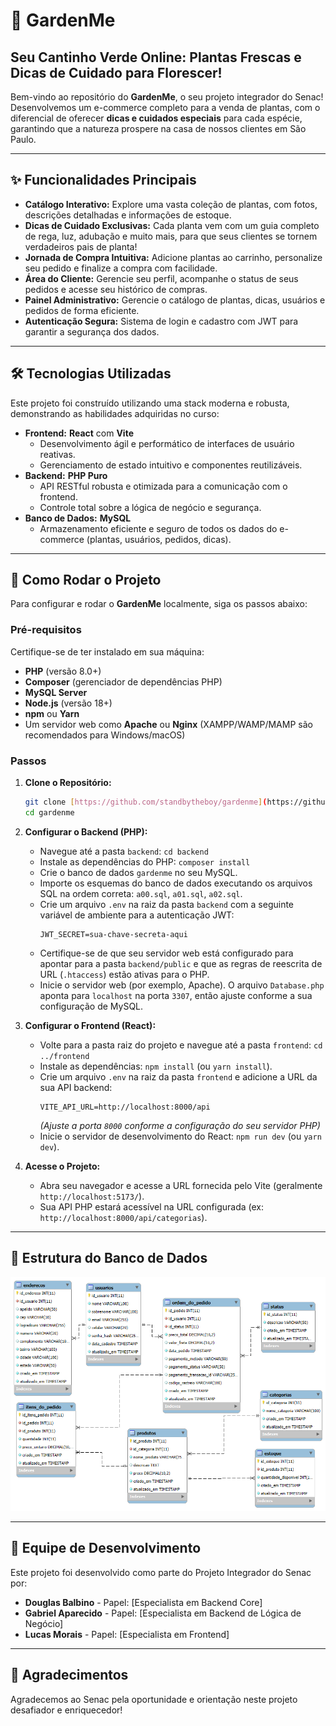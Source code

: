 # 🌿 **GardenMe**

## Seu Cantinho Verde Online: Plantas Frescas e Dicas de Cuidado para Florescer\!

Bem-vindo ao repositório do **GardenMe**, o seu projeto integrador do Senac\! Desenvolvemos um e-commerce completo para a venda de plantas, com o diferencial de oferecer **dicas e cuidados especiais** para cada espécie, garantindo que a natureza prospere na casa de nossos clientes em São Paulo.

-----

## ✨ **Funcionalidades Principais**

  * **Catálogo Interativo:** Explore uma vasta coleção de plantas, com fotos, descrições detalhadas e informações de estoque.
  * **Dicas de Cuidado Exclusivas:** Cada planta vem com um guia completo de rega, luz, adubação e muito mais, para que seus clientes se tornem verdadeiros pais de planta\!
  * **Jornada de Compra Intuitiva:** Adicione plantas ao carrinho, personalize seu pedido e finalize a compra com facilidade.
  * **Área do Cliente:** Gerencie seu perfil, acompanhe o status de seus pedidos e acesse seu histórico de compras.
  * **Painel Administrativo:** Gerencie o catálogo de plantas, dicas, usuários e pedidos de forma eficiente.
  * **Autenticação Segura:** Sistema de login e cadastro com JWT para garantir a segurança dos dados.

-----

## 🛠️ **Tecnologias Utilizadas**

Este projeto foi construído utilizando uma stack moderna e robusta, demonstrando as habilidades adquiridas no curso:

  * **Frontend:** **React** com **Vite**
      * Desenvolvimento ágil e performático de interfaces de usuário reativas.
      * Gerenciamento de estado intuitivo e componentes reutilizáveis.
  * **Backend:** **PHP Puro**
      * API RESTful robusta e otimizada para a comunicação com o frontend.
      * Controle total sobre a lógica de negócio e segurança.
  * **Banco de Dados:** **MySQL**
      * Armazenamento eficiente e seguro de todos os dados do e-commerce (plantas, usuários, pedidos, dicas).

-----

## 🚀 Como Rodar o Projeto

Para configurar e rodar o **GardenMe** localmente, siga os passos abaixo:

### **Pré-requisitos**

Certifique-se de ter instalado em sua máquina:

* **PHP** (versão 8.0+)
* **Composer** (gerenciador de dependências PHP)
* **MySQL Server**
* **Node.js** (versão 18+)
* **npm** ou **Yarn**
* Um servidor web como **Apache** ou **Nginx** (XAMPP/WAMP/MAMP são recomendados para Windows/macOS)

### **Passos**

1.  **Clone o Repositório:**

    ```bash
    git clone [https://github.com/standbytheboy/gardenme](https://github.com/standbytheboy/gardenme)
    cd gardenme
    ```

2.  **Configurar o Backend (PHP):**

    * Navegue até a pasta `backend`: `cd backend`
    * Instale as dependências do PHP: `composer install`
    * Crie o banco de dados `gardenme` no seu MySQL.
    * Importe os esquemas do banco de dados executando os arquivos SQL na ordem correta: `a00.sql`, `a01.sql`, `a02.sql`.
    * Crie um arquivo `.env` na raiz da pasta `backend` com a seguinte variável de ambiente para a autenticação JWT:
        ```
        JWT_SECRET=sua-chave-secreta-aqui
        ```
    * Certifique-se de que seu servidor web está configurado para apontar para a pasta `backend/public` e que as regras de reescrita de URL (`.htaccess`) estão ativas para o PHP.
    * Inicie o servidor web (por exemplo, Apache). O arquivo `Database.php` aponta para `localhost` na porta `3307`, então ajuste conforme a sua configuração de MySQL.

3.  **Configurar o Frontend (React):**

    * Volte para a pasta raiz do projeto e navegue até a pasta `frontend`: `cd ../frontend`
    * Instale as dependências: `npm install` (ou `yarn install`).
    * Crie um arquivo `.env` na raiz da pasta `frontend` e adicione a URL da sua API backend:
        ```
        VITE_API_URL=http://localhost:8000/api
        ```
        *(Ajuste a porta `8000` conforme a configuração do seu servidor PHP)*
    * Inicie o servidor de desenvolvimento do React: `npm run dev` (ou `yarn dev`).

4.  **Acesse o Projeto:**

    * Abra seu navegador e acesse a URL fornecida pelo Vite (geralmente `http://localhost:5173/`).
    * Sua API PHP estará acessível na URL configurada (ex: `http://localhost:8000/api/categorias`).

-----

## 👥 **Estrutura do Banco de Dados**
![Tabelas Do Banco](./backend/database/gardenme.png)

----- 
## 👥 **Equipe de Desenvolvimento**

Este projeto foi desenvolvido como parte do Projeto Integrador do Senac por:

  * **Douglas Balbino** - Papel: [Especialista em Backend Core]
  * **Gabriel Aparecido** - Papel: [Especialista em Backend de Lógica de Negócio]
  * **Lucas Morais** - Papel: [Especialista em Frontend]

-----

## 🌟 **Agradecimentos**

Agradecemos ao Senac pela oportunidade e orientação neste projeto desafiador e enriquecedor\!
